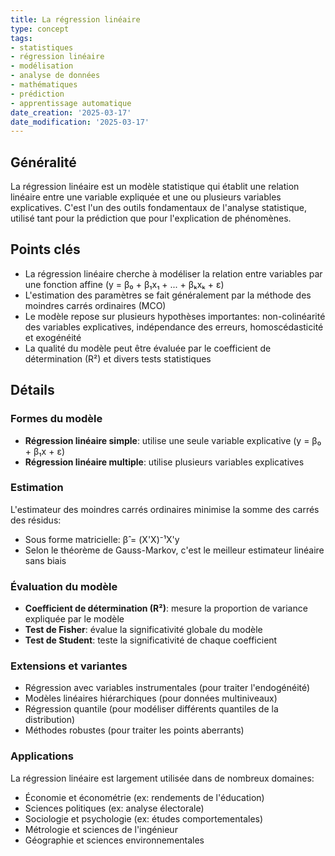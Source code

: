 ```yaml
---
title: La régression linéaire
type: concept
tags:
- statistiques
- régression linéaire
- modélisation
- analyse de données
- mathématiques
- prédiction
- apprentissage automatique
date_creation: '2025-03-17'
date_modification: '2025-03-17'
---
```

## Généralité

La régression linéaire est un modèle statistique qui établit une relation linéaire entre une variable expliquée et une ou plusieurs variables explicatives. C'est l'un des outils fondamentaux de l'analyse statistique, utilisé tant pour la prédiction que pour l'explication de phénomènes.

## Points clés

- La régression linéaire cherche à modéliser la relation entre variables par une fonction affine (y = β₀ + β₁x₁ + ... + βₖxₖ + ε)
- L'estimation des paramètres se fait généralement par la méthode des moindres carrés ordinaires (MCO)
- Le modèle repose sur plusieurs hypothèses importantes: non-colinéarité des variables explicatives, indépendance des erreurs, homoscédasticité et exogénéité
- La qualité du modèle peut être évaluée par le coefficient de détermination (R²) et divers tests statistiques

## Détails

### Formes du modèle
- **Régression linéaire simple**: utilise une seule variable explicative (y = β₀ + β₁x + ε)
- **Régression linéaire multiple**: utilise plusieurs variables explicatives

### Estimation
L'estimateur des moindres carrés ordinaires minimise la somme des carrés des résidus:
- Sous forme matricielle: β̂ = (X'X)⁻¹X'y
- Selon le théorème de Gauss-Markov, c'est le meilleur estimateur linéaire sans biais

### Évaluation du modèle
- **Coefficient de détermination (R²)**: mesure la proportion de variance expliquée par le modèle
- **Test de Fisher**: évalue la significativité globale du modèle
- **Test de Student**: teste la significativité de chaque coefficient

### Extensions et variantes
- Régression avec variables instrumentales (pour traiter l'endogénéité)
- Modèles linéaires hiérarchiques (pour données multiniveaux)
- Régression quantile (pour modéliser différents quantiles de la distribution)
- Méthodes robustes (pour traiter les points aberrants)

### Applications
La régression linéaire est largement utilisée dans de nombreux domaines:
- Économie et économétrie (ex: rendements de l'éducation)
- Sciences politiques (ex: analyse électorale)
- Sociologie et psychologie (ex: études comportementales)
- Métrologie et sciences de l'ingénieur
- Géographie et sciences environnementales